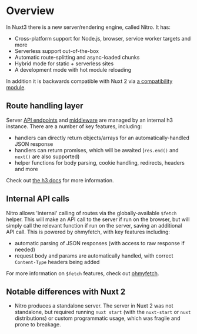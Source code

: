 # Overview

In Nuxt3 there is a new server/rendering engine, called Nitro. It has:

- Cross-platform support for Node.js, browser, service worker targets and more
- Serverless support out-of-the-box
- Automatic route-splitting and async-loaded chunks
- Hybrid mode for static + serverless sites
- A development mode with hot module reloading

In addition it is backwards compatible with Nuxt 2 via [a compatibility module](/server/compat).

## Route handling layer

Server [API endpoints](/server/api) and [middleware](/server/middleware) are managed by an internal h3 instance. There are a number of key features, including:

* handlers can directly return objects/arrays for an automatically-handled JSON response
* handlers can return promises, which will be awaited (`res.end()` and `next()` are also supported)
* helper functions for body parsing, cookie handling, redirects, headers and more

 Check out [the h3 docs](https://github.com/unjs/h3) for more information.

## Internal API calls

Nitro allows 'internal' calling of routes via the globally-available `$fetch` helper. This will make an API call to the server if run on the browser, but will simply call the relevant function if run on the server, saving an additional API call. This is powered by ohmyfetch, with key features including:

* automatic parsing of JSON responses (with access to raw response if needed)
* request body and params are automatically handled, with correct `Content-Type` headers being added

For more information on `$fetch` features, check out [ohmyfetch](https://github.com/unjs/ohmyfetch).

## Notable differences with Nuxt 2

* Nitro produces a standalone server. The server in Nuxt 2 was not standalone, but required running `nuxt start` (with the `nuxt-start` or `nuxt` distributions) or custom programmatic usage, which was fragile and prone to breakage.
